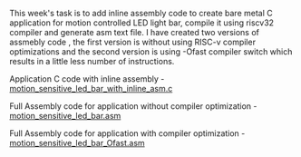 This week's task is to add inline assembly code to create bare metal C application for 
motion controlled LED light bar, compile it using riscv32 compiler and generate asm text file. 
I have created two versions of assmebly code , the first version is without using RISC-v compiler optimizations  and the second version is using -Ofast compiler switch which results in a little less number of instructions.

Application C code with inline assembly - [motion_sensitive_led_bar_with_inline_asm.c
](./Assignment/motion_sensitive_led_bar_with_inline_asm.c
)

Full Assembly code for application  without compiler optimization - [motion_sensitive_led_bar.asm](./Assignment/motion_sensitive_led_bar.asm)

Full Assembly code for application with compiler optimization - [motion_sensitive_led_bar_Ofast.asm](./Assignment/motion_sensitive_led_bar_Ofast.asm)

